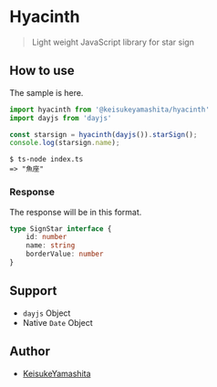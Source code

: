 # Hyacinth

> Light weight JavaScript library for star sign

## How to use

The sample is here.

```typescript
import hyacinth from '@keisukeyamashita/hyacinth'
import dayjs from 'dayjs'

const starsign = hyacinth(dayjs()).starSign();
console.log(starsign.name);
```

```terminal
$ ts-node index.ts
=> "魚座"
```

### Response

The response will be in this format.

```typescript
type SignStar interface {
    id: number
    name: string
    borderValue: number
}
```

## Support

* `dayjs` Object
* Native `Date` Object

## Author

* [KeisukeYamashita](https://github.com/KeisukeYamashita)
